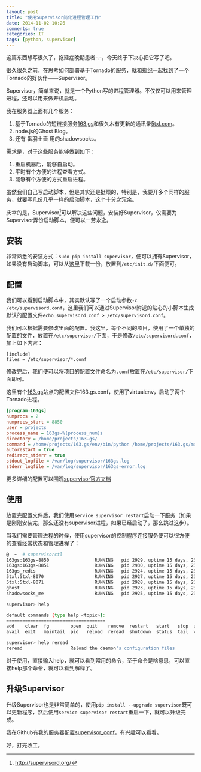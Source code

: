 ```yaml
---
layout: post
title: "使用Supervisor简化进程管理工作"
date: 2014-11-02 10:26
comments: true
categories: IT
tags: [python, supervisor]
---
```


这篇东西想写很久了，拖延症晚期患者-.-，今天终于下决心把它写了吧。

很久很久之前，在思考如何部署基于Tornado的服务，就和[郑纪](http://zheng-ji.info/)一起找到了一个Tornado的好伙伴——Supervisor。

Supervisor，简单来说，就是一个Python写的进程管理器。不仅仅可以用来管理进程，还可以用来做开机启动。

我在服务器上面有几个服务：

<!-- more -->

1. 基于Tornado的短链接服务[163.gs](http://163.gs)和很久木有更新的通讯录[5txl.com](http://5txl.com)。
2. node.js的Ghost Blog。
3. 还有 番羽土啬 用的shadowsocks。

需求是，对于这些服务能够做到如下：

1. 重启机器后，能够自启动。
2. 平时有个方便的进程查看方式。
3. 能够有个方便的方式重启进程。

虽然我们自己写启动脚本，但是其实还是挺烦的，特别是，我要开多个同样的服务，就要写几份几乎一样的启动脚本，这个十分之冗余。

庆幸的是，Supervisor[^1]可以解决这些问题，安装好Supervisor，仅需要为Supervisor弄份启动脚本，便可以一劳永逸。

## 安装

非常熟悉的安装方式：`sudo pip install supervisor`，便可以拥有Supervisor，如果没有启动脚本，可以从[这里](https://github.com/Supervisor/initscripts)下载一份，放置到`/etc/init.d/`下面便可。

## 配置

我们可以看到启动脚本中，其实默认写了一个启动参数`-c /etc/supervisord.conf`，这里我们可以通过Supervisor附送的贴心的小脚本生成默认的配置文件`echo_supervisord_conf > /etc/supervisord.conf`。

我们可以根据需要修改里面的配置。我这里，每个不同的项目，使用了一个单独的配置的文件，放置在`/etc/supervisor/`下面，于是修改`/etc/supervisord.conf`，加上如下内容：

```
[include]
files = /etc/supervisor/*.conf
```

修改完后，我们便可以将项目的配置文件命名为`.conf`放置在`/etc/supervisor/`下面即可。

这里有个[163.gs](http://163.gs)站点的配置文件163.gs.conf，使用了virtualenv，启动了两个Tornado进程。

``` ini 163.gs.conf https://github.com/cedricporter/supervisor_conf/blob/master/supervisor/163.gs.conf
[program:163gs]
numprocs = 2
numprocs_start = 8850
user = projects
process_name = 163gs-%(process_num)s
directory = /home/projects/163.gs/
command = /home/projects/163.gs/env/bin/python /home/projects/163.gs/main.py --port=%(process_num)s
autorestart = true
redirect_stderr = true
stdout_logfile = /var/log/supervisor/163gs.log
stderr_logfile = /var/log/supervisor/163gs-error.log
```

更多详细的配置可以围观[supervisor官方文档](http://supervisord.org/configuration.html)

## 使用

放置完配置文件后，我们使用`service supervisor restart`启动一下服务（如果是刚刚安装完，那么还没有supervisor进程，如果已经启动了，那么跳过这步）。

当我们需要管理进程的时候，使用supervisor的控制程序连接服务便可以很方便的查看经常状态和管理进程了：

``` bash
@  ~  # supervisorctl
163gs:163gs-8850                 RUNNING   pid 2929, uptime 15 days, 23:35:21
163gs:163gs-8851                 RUNNING   pid 2930, uptime 15 days, 23:35:21
163gs_redis                      RUNNING   pid 2924, uptime 15 days, 23:35:21
5txl:5txl-8070                   RUNNING   pid 2927, uptime 15 days, 23:35:21
5txl:5txl-8071                   RUNNING   pid 2928, uptime 15 days, 23:35:21
ghost                            RUNNING   pid 2923, uptime 15 days, 23:35:21
shadowsocks_me                   RUNNING   pid 2925, uptime 15 days, 23:35:21

supervisor> help

default commands (type help <topic>):
=====================================
add    clear  fg        open  quit    remove  restart   start   stop  update
avail  exit   maintail  pid   reload  reread  shutdown  status  tail  version

supervisor> help reread
reread                  Reload the daemon's configuration files
```

对于使用，直接输入help，就可以看到常用的命令，至于命令是啥意思，可以直接help那个命令，就可以看到解释了。

## 升级Supervisor

升级Supervisor也是非常简单的，使用`pip install --upgrade supervisor`既可以更新程序，然后使用`service supervisor restart`重启一下，就可以升级完成。

我在Github有我的服务器配置[supervisor_conf](https://github.com/cedricporter/supervisor_conf)，有兴趣可以看看。

好，打完收工。

[^1]: http://supervisord.org/

